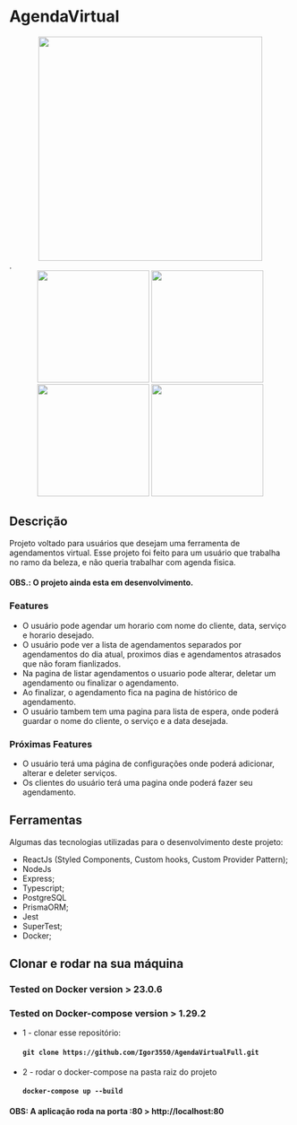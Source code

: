 # AgendaVirtual

<div align="center">
  <img align="center" src="https://user-images.githubusercontent.com/66977591/222575413-e56ee6aa-328b-4868-8fb4-4050c5805323.png" width="400px">
</div>
.
<div align="center">
  <img src="https://user-images.githubusercontent.com/66977591/222575719-4b8a92a7-823e-45eb-a02a-7c21f0d34e4e.png" width="200px">
  <img src="https://user-images.githubusercontent.com/66977591/222575845-3120afb0-a98a-4f0a-a2a1-ee28e49199ce.png" width="200px">
  <img src="https://user-images.githubusercontent.com/66977591/222577357-3f573382-6d93-499d-93e4-20c62a2f6c72.png" width="200px">
  <img src="https://user-images.githubusercontent.com/66977591/222578757-82d56749-f8c5-47b2-a523-b9ad25d1d6b4.png" width="200px">
</div>

## Descrição 
Projeto voltado para usuários que desejam uma ferramenta de agendamentos virtual. Esse projeto foi feito para um usuário que trabalha no ramo da beleza, e não queria trabalhar com agenda fisica.

#### OBS.: O projeto ainda esta em desenvolvimento.

### Features
- O usuário pode agendar um horario com nome do cliente, data, serviço e horario desejado.
- O usuário pode ver a lista de agendamentos separados por agendamentos do dia atual, proximos dias e agendamentos atrasados que não foram fianlizados.
- Na pagina de listar agendamentos o usuario pode alterar, deletar um agendamento ou finalizar o agendamento.
- Ao finalizar, o agendamento fica na pagina de histórico de agendamento.
- O usuário tambem tem uma pagina para lista de espera, onde poderá guardar o nome do cliente, o serviço e a data desejada.

### Próximas Features
- O usuário terá uma página de configurações onde poderá adicionar, alterar e deleter serviços.
- Os clientes do usuário terá uma pagina onde poderá fazer seu agendamento.

## Ferramentas
Algumas das tecnologias utilizadas para o desenvolvimento deste projeto:

- ReactJs (Styled Components, Custom hooks, Custom Provider Pattern);
- NodeJs
- Express;
- Typescript;
- PostgreSQL 
- PrismaORM;
- Jest
- SuperTest;
- Docker;

## Clonar e rodar na sua máquina
### Tested on Docker version > 23.0.6
### Tested on Docker-compose version > 1.29.2

- 1 - clonar esse repositório:
  #### `git clone https://github.com/Igor3550/AgendaVirtualFull.git`
- 2 - rodar o docker-compose na pasta raiz do projeto
  #### `docker-compose up --build`

#### OBS: A aplicação roda na porta :80 > http://localhost:80
